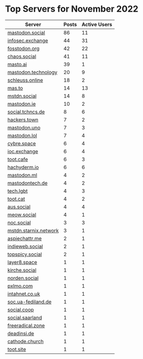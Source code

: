 # Top Servers for November 2022
| Server | Posts | Active Users |
| -- | -- | -- |
| [mastodon.social](https://mastodon.social/tags/PowerShell) | 86 | 11 |
| [infosec.exchange](https://infosec.exchange/tags/PowerShell) | 44 | 31 |
| [fosstodon.org](https://fosstodon.org/tags/PowerShell) | 42 | 22 |
| [chaos.social](https://chaos.social/tags/PowerShell) | 41 | 11 |
| [masto.ai](https://masto.ai/tags/PowerShell) | 39 | 1 |
| [mastodon.technology](https://mastodon.technology/tags/PowerShell) | 20 | 9 |
| [schleuss.online](https://schleuss.online/tags/PowerShell) | 18 | 2 |
| [mas.to](https://mas.to/tags/PowerShell) | 14 | 13 |
| [mstdn.social](https://mstdn.social/tags/PowerShell) | 14 | 8 |
| [mastodon.ie](https://mastodon.ie/tags/PowerShell) | 10 | 2 |
| [social.tchncs.de](https://social.tchncs.de/tags/PowerShell) | 8 | 6 |
| [hackers.town](https://hackers.town/tags/PowerShell) | 7 | 2 |
| [mastodon.uno](https://mastodon.uno/tags/PowerShell) | 7 | 3 |
| [mastodon.lol](https://mastodon.lol/tags/PowerShell) | 7 | 4 |
| [cybre.space](https://cybre.space/tags/PowerShell) | 6 | 4 |
| [ioc.exchange](https://ioc.exchange/tags/PowerShell) | 6 | 4 |
| [toot.cafe](https://toot.cafe/tags/PowerShell) | 6 | 3 |
| [hachyderm.io](https://hachyderm.io/tags/PowerShell) | 6 | 6 |
| [mastodon.ml](https://mastodon.ml/tags/PowerShell) | 4 | 2 |
| [mastodontech.de](https://mastodontech.de/tags/PowerShell) | 4 | 2 |
| [tech.lgbt](https://tech.lgbt/tags/PowerShell) | 4 | 3 |
| [toot.cat](https://toot.cat/tags/PowerShell) | 4 | 2 |
| [aus.social](https://aus.social/tags/PowerShell) | 4 | 4 |
| [meow.social](https://meow.social/tags/PowerShell) | 4 | 1 |
| [noc.social](https://noc.social/tags/PowerShell) | 3 | 3 |
| [mstdn.starnix.network](https://mstdn.starnix.network/tags/PowerShell) | 3 | 1 |
| [aspiechattr.me](https://aspiechattr.me/tags/PowerShell) | 2 | 1 |
| [indieweb.social](https://indieweb.social/tags/PowerShell) | 2 | 1 |
| [topspicy.social](https://topspicy.social/tags/PowerShell) | 2 | 1 |
| [layer8.space](https://layer8.space/tags/PowerShell) | 1 | 1 |
| [kirche.social](https://kirche.social/tags/PowerShell) | 1 | 1 |
| [norden.social](https://norden.social/tags/PowerShell) | 1 | 1 |
| [pxlmo.com](https://pxlmo.com/tags/PowerShell) | 1 | 1 |
| [intahnet.co.uk](https://intahnet.co.uk/tags/PowerShell) | 1 | 1 |
| [soc.ua-fediland.de](https://soc.ua-fediland.de/tags/PowerShell) | 1 | 1 |
| [social.coop](https://social.coop/tags/PowerShell) | 1 | 1 |
| [social.saarland](https://social.saarland/tags/PowerShell) | 1 | 1 |
| [freeradical.zone](https://freeradical.zone/tags/PowerShell) | 1 | 1 |
| [deadinsi.de](https://deadinsi.de/tags/PowerShell) | 1 | 1 |
| [cathode.church](https://cathode.church/tags/PowerShell) | 1 | 1 |
| [toot.site](https://toot.site/tags/PowerShell) | 1 | 1 |
